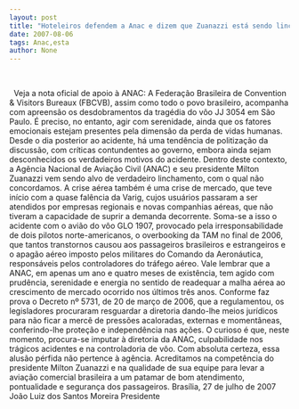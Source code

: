 ```yaml
---
layout: post
title: "Hoteleiros defendem a Anac e dizem que Zuanazzi está sendo linchado"
date: 2007-08-06
tags: Anac,esta
author: None
---
```


&nbsp;

&nbsp;
Veja a nota oficial de apoio &agrave; ANAC: 
A Federa&ccedil;&atilde;o Brasileira de Convention &amp; Visitors Bureaux (FBCVB), assim como todo o povo brasileiro, acompanha com apreens&atilde;o os desdobramentos da trag&eacute;dia do v&ocirc;o JJ 3054 em S&atilde;o Paulo. 
&Eacute; preciso, no entanto, agir com serenidade, ainda que os fatores emocionais estejam presentes pela dimens&atilde;o da perda de vidas humanas. Desde o dia posterior ao acidente, h&aacute; uma tend&ecirc;ncia de politiza&ccedil;&atilde;o da discuss&atilde;o, com cr&iacute;ticas contundentes ao governo, embora ainda sejam desconhecidos os verdadeiros motivos do acidente. 
Dentro deste contexto, a Ag&ecirc;ncia Nacional de Avia&ccedil;&atilde;o Civil (ANAC) e seu presidente Milton Zuanazzi vem sendo alvo de verdadeiro linchamento, com o qual n&atilde;o concordamos. 
A crise a&eacute;rea tamb&eacute;m &eacute; uma crise de mercado, que teve in&iacute;cio com a quase fal&ecirc;ncia da Varig, cujos usu&aacute;rios passaram a ser atendidos por empresas regionais e novas companhias a&eacute;reas, que n&atilde;o tiveram a capacidade de suprir a demanda decorrente. Soma-se a isso o acidente com o avi&atilde;o do v&ocirc;o GLO 1907, provocado pela irresponsabilidade de dois pilotos norte-americanos, o overbooking da TAM no final de 2006, que tantos transtornos causou aos passageiros brasileiros e estrangeiros e o apag&atilde;o a&eacute;reo imposto pelos militares do Comando da Aeron&aacute;utica, respons&aacute;veis pelos controladores do tr&aacute;fego a&eacute;reo. 
Vale lembrar que a ANAC, em apenas um ano e quatro meses de exist&ecirc;ncia, tem agido com prud&ecirc;ncia, serenidade e energia no sentido de readequar a malha a&eacute;rea ao crescimento de mercado ocorrido nos &uacute;ltimos tr&ecirc;s anos. 
Conforme faz prova o Decreto n&ordm; 5731, de 20 de mar&ccedil;o de 2006, que a regulamentou, os legisladores procuraram resguardar a diretoria dando-lhe meios jur&iacute;dicos para n&atilde;o ficar a merc&ecirc; de press&otilde;es acaloradas, externas e moment&acirc;neas, conferindo-lhe prote&ccedil;&atilde;o e independ&ecirc;ncia nas a&ccedil;&otilde;es. O curioso &eacute; que, neste momento, procura-se imputar &agrave; diretoria da ANAC, culpabilidade nos tr&aacute;gicos acidentes e na controladoria de v&ocirc;o. Com absoluta certeza, essa alus&atilde;o p&eacute;rfida n&atilde;o pertence &agrave; ag&ecirc;ncia. 
Acreditamos na compet&ecirc;ncia do presidente Milton Zuanazzi e na qualidade de sua equipe para levar a avia&ccedil;&atilde;o comercial brasileira a um patamar de bom atendimento, pontualidade e seguran&ccedil;a dos passageiros. 
Bras&iacute;lia, 27 de julho de 2007 
Jo&atilde;o Luiz dos Santos Moreira Presidente
&nbsp; 